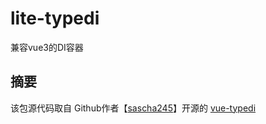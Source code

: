 # lite-typedi
兼容vue3的DI容器

## 摘要

该包源代码取自 Github作者【[sascha245](https://github.com/sascha245)】开源的 [vue-typedi](https://github.com/sascha245/vue-typedi)
